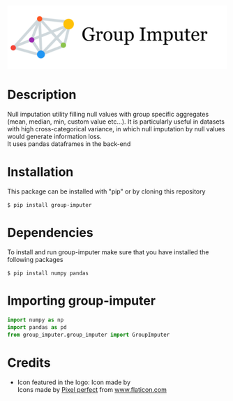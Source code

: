 ![](https://github.com/eliottkalfon/group-imputer/blob/main/resources/logo.png)

# Description
Null imputation utility filling null values with group specific aggregates (mean, median, min, custom value etc...). It is particularly useful in datasets with high cross-categorical variance, in which null imputation by null values would generate information loss.
<br>It uses pandas dataframes in the back-end

# Installation

This package can be installed with "pip" or by cloning this repository

    $ pip install group-imputer
	
# Dependencies

To install and run group-imputer make sure that you have installed the following packages

    $ pip install numpy pandas
	
# Importing group-imputer

```python
import numpy as np
import pandas as pd
from group_imputer.group_imputer import GroupImputer
```


# Credits

- Icon featured in the logo: Icon made by <div>Icons made by <a href="https://www.flaticon.com/authors/pixel-perfect" title="Pixel perfect">Pixel perfect</a> from <a href="https://www.flaticon.com/" title="Flaticon">www.flaticon.com</a></div>